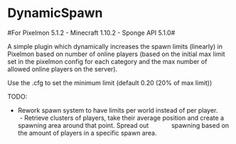 # DynamicSpawn

#For Pixelmon 5.1.2 - Minecraft 1.10.2 - Sponge API 5.1.0#

A simple plugin which dynamically increases the spawn limits (linearly) in Pixelmon based on number of online players (based on the initial max limit set in the pixelmon config for each category and the max number of allowed online players on the server).

Use the .cfg to set the minimum limit (default 0.20 (20% of max limit))

TODO:

- Rework spawn system to have limits per world instead of per player.
        - Retrieve clusters of players, take their average position and create a spawning area around that point. Spread out             spawning based on the amount of players in a specific spawn area.
